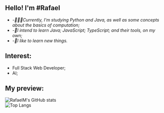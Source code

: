 
## Hello! I'm #Rafael

-  *-👨🏽‍💻Currently, I'm studying Python and Java, as well as some concepts about the basics of computation;*
-  *-🚀I intend to learn Java; JavaScript; TypeScript; and their tools, on my own;*
-  *-🌱I like to learn new things.*

## Interest:
- Full Stack Web Developer;
- AI;
  
## My preview:
![RafaelM's GitHub stats](https://github-readme-stats.vercel.app/api?username=RafaelMacharete&show_icons=true&theme=one_dark_pro)  
![Top Langs](https://github-readme-stats.vercel.app/api/top-langs/?username=RafaelMacharete&layout=compact)


